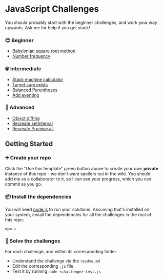 # JavaScript Challenges

You should probably start with the beginner challenges, and work your way upwards. Ask me for help if you get stuck!

### 😊 Beginner

* [Babylonian square root method](/babylonian-method/)
* [Number frequency](/number-frequency/)

### 🤓 Intermediate

* [Stack machine calculator](/stack-machine-calculator/)
* [Target sum exists](/target-sum-exists/)
* [Balanced Parentheses](/balanced-parens/)
* [Add eventing](/add-eventing/)

### 🤕 Advanced

* [Object diffing](/object-diff/)
* [Recreate setInterval](/setinterval/)
* [Recreate Promise.all](/promise-dot-all/)

## Getting Started

### ➕ Create your repo

Click the "Use this template" green button above to create your own **private** instance of this repo - we don't want spoilers out in the wild. You should add me as a collaborator to it, so I can see your progress, which you can commit as you go.

### 📦 Install the dependencies
You will need [node.js](https://nodejs.org/en/download/) to run your solutions.
Assuming that's installed on your system, install the dependencies for all the challenges in the root of this repo:

```
npm i
```

### 🤔 Solve the challenges

For each challenge, and within its corresponding folder:
- Understand the challenge via the `readme.md`
- Edit the corresponding `.js` file
- Test it by running `node <challenge>-test.js` 


